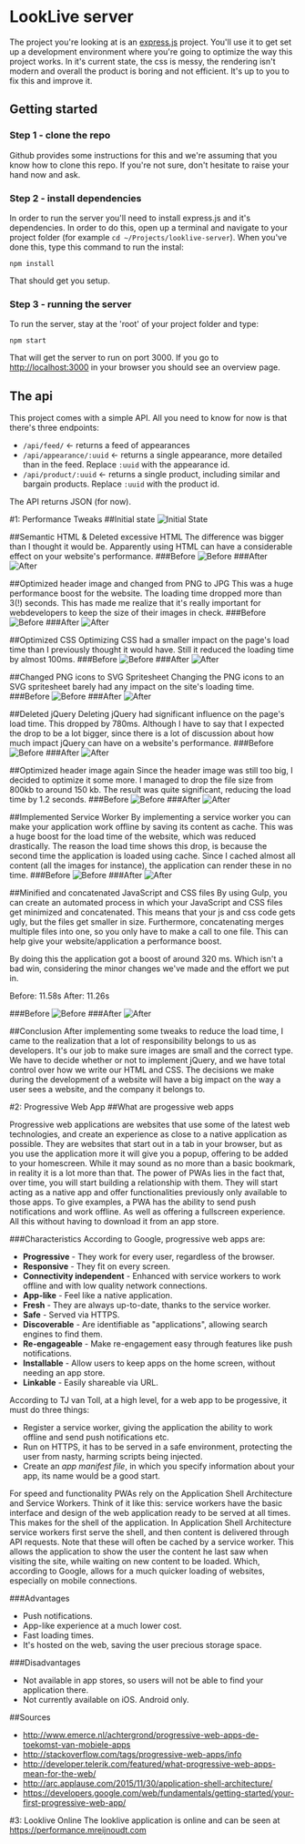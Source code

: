 # LookLive server

The project you're looking at is an [express.js](http://expressjs.com) project. You'll use it to get set up a development environment where you're
going to optimize the way this project works. In it's current state, the css is messy, the rendering isn't modern and
overall the product is boring and not efficient. It's up to you to fix this and improve it.

## Getting started

### Step 1 - clone the repo
Github provides some instructions for this and we're assuming that you know how to clone this repo. If you're not sure,
don't hesitate to raise your hand now and ask.

### Step 2 - install dependencies
In order to run the server you'll need to install express.js and it's dependencies. In order to do this, open up a 
terminal and navigate to your project folder (for example `cd ~/Projects/looklive-server`). When you've done this, type
this command to run the instal:

```
npm install
```

That should get you setup.

### Step 3 - running the server
To run the server, stay at the 'root' of your project folder and type:

```
npm start
```

That will get the server to run on port 3000. If you go to [http://localhost:3000](http://localhost:3000) in your browser
you should see an overview page.

## The api

This project comes with a simple API. All you need to know for now is that there's three endpoints:

* `/api/feed/` <- returns a feed of appearances
* `/api/appearance/:uuid` <- returns a single appearance, more detailed than in the feed. Replace `:uuid` with the 
appearance id.
* `/api/product/:uuid` <- returns a single product, including similar and bargain products. Replace `:uuid` with the 
product id.

The API returns JSON (for now).


#1: Performance Tweaks
##Initial state
![Initial State](readme-images/1-html/before.png)

##Semantic HTML & Deleted excessive HTML
The difference was bigger than I thought it would be. Apparently using HTML can have a considerable effect on your website's performance.
###Before
![Before](readme-images/1-html/before.png)
###After
![After](readme-images/1-html/after.png)

##Optimized header image and changed from PNG to JPG
This was a huge performance boost for the website. The loading time dropped more than 3(!) seconds. This has made me realize that it's really important for webdevelopers to keep the size of their images in check.
###Before
![Before](readme-images/1-html/after.png)
###After
![After](readme-images/2-header-image/after.png)

##Optimized CSS
Optimizing CSS had a smaller impact on the page's load time than I previously thought it would have. Still it reduced the loading time by almost 100ms.
###Before
![Before](readme-images/3-optimized-css/before.png)
###After
![After](readme-images/3-optimized-css/after.png)

##Changed PNG icons to SVG Spritesheet
Changing the PNG icons to an SVG spritesheet barely had any impact on the site's loading time.
###Before
![Before](readme-images/4-svg-spritesheet/before.png)
###After
![After](readme-images/4-svg-spritesheet/after.png)

##Deleted jQuery
Deleting jQuery had significant influence on the page's load time. This dropped by 780ms. Although I have to say that I expected the drop to be a lot bigger, since there is a lot of discussion about how much impact jQuery can have on a website's performance.
###Before
![Before](readme-images/5-no-jquery/before.png)
###After
![After](readme-images/5-no-jquery/after.png)

##Optimized header image again
Since the header image was still too big, I decided to optimize it some more. I managed to drop the file size from 800kb to around 150 kb. The result was quite significant, reducing the load time by 1.2 seconds.
###Before
![Before](readme-images/6-header-image-scnd/Before.png)
###After
![After](readme-images/6-header-image-scnd/After.png)

##Implemented Service Worker
By implementing a service worker you can make your application work offline by saving its content as cache. This was a huge boost for the load time of the website, which was reduced drastically. The reason the load time shows this drop, is because the second time the application is loaded using cache. Since I cached almost all content (all the images for instance), the application can render these in no time.
###Before
![Before](readme-images/6-header-image-scnd/After.png)
###After
![After](readme-images/7-service-worker/after.png)

##Minified and concatenated JavaScript and CSS files
By using Gulp, you can create an automated process in which your JavaScript and CSS files get minimized and concatenated. This means that your js and css code gets ugly, but the files get smaller in size. Furthermore, concatenating merges multiple files into one, so you only have to make a call to one file. This can help give your website/application a performance boost.

By doing this the application got a boost of around 320 ms. Which isn't a bad win, considering the minor changes we've made and the effort we put in.

Before: 11.58s
After: 11.26s

###Before
![Before](readme-images/7-minified-concat/before.png)
###After
![After](readme-images/7-minified-concat/after.png)

##Conclusion
After implementing some tweaks to reduce the load time, I came to the realization that a lot of responsibility belongs to us as developers. It's our job to make sure images are small and the correct type. We have to decide whether or not to implement jQuery, and we have total control over how we write our HTML and CSS. The decisions we make during the development of a website will have a big impact on the way a user sees a website, and the company it belongs to.

#2: Progressive Web App
##What are progessive web apps

Progressive web applications are websites that use some of the latest web technologies, and create an experience as close to a native application as possible. They are websites that start out in a tab in your browser, but as you use the application more it will give you a popup, offering to be added to your homescreen. While it may sound as no more than a basic bookmark, in reality it is a lot more than that. The power of PWAs lies in the fact that, over time, you will start building a relationship with them. They will start acting as a native app and offer functionalities previously only available to those apps. To give examples, a PWA has the ability to send push notifications and work offline. As well as offering a fullscreen experience. All this without having to download it from an app store.

###Characteristics
According to Google, progressive web apps are:
- **Progressive** - They work for every user, regardless of the browser.
- **Responsive** - They fit on every screen.
- **Connectivity independent** - Enhanced with service workers to work offline and with low quality network connections.
- **App-like** - Feel like a native application.
- **Fresh**	- They are always up-to-date, thanks to the service worker.
- **Safe** - Served via HTTPS.
- **Discoverable** - Are identifiable as "applications", allowing search engines to find them.
- **Re-engageable** - Make re-engagement easy through features like push notifications.
- **Installable** - Allow users to keep apps on the home screen, without needing an app store.
- **Linkable** - Easily shareable via URL.

According to TJ van Toll, at a high level, for a web app to be progessive, it must do three things:
- Register a service worker, giving the application the ability to work offline and send push notifications etc.
- Run on HTTPS, it has to be served in a safe environment, protecting the user from nasty, harming scripts being injected.
- Create an *app manifest file*, in which you specify information about your app, its name would be a good start.

For speed and functionality PWAs rely on the Application Shell Architecture and Service Workers. Think of it like this: service workers have the basic interface and design of the web application ready to be served at all times. This makes for the shell of the application. In Application Shell Architecture service workers first serve the shell, and then content is delivered through API requests. Note that these will often be cached by a service worker. This allows the application to show the user the content he last saw when visiting the site, while waiting on new content to be loaded. Which, according to Google, allows for a much quicker loading of websites, especially on mobile connections.

###Advantages
- Push notifications.
- App-like experience at a much lower cost.
- Fast loading times.
- It's hosted on the web, saving the user precious storage space.

###Disadvantages
- Not available in app stores, so users will not be able to find your application there.
- Not currently available on iOS. Android only.


##Sources
- http://www.emerce.nl/achtergrond/progressive-web-apps-de-toekomst-van-mobiele-apps
- http://stackoverflow.com/tags/progressive-web-apps/info
- http://developer.telerik.com/featured/what-progressive-web-apps-mean-for-the-web/
- http://arc.applause.com/2015/11/30/application-shell-architecture/
- https://developers.google.com/web/fundamentals/getting-started/your-first-progressive-web-app/

#3: Looklive Online
The looklive application is online and can be seen at https://performance.mreijnoudt.com





